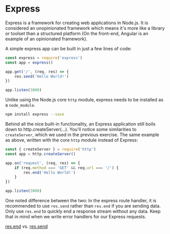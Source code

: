 # Express

Express is a framework for creating web applications in Node.js. It is considered an unopinionated framework which means it's more like a library or toolset than a structured platform (On the front-end, Angular is an example of an opinionated framework).

A simple express app can be built in just a few lines of code:

```js
const express = require('express')
const app = express()

app.get('/', (req, res) => {
    res.send('Hello World!')
})

app.listen(3000)
```

Unlike using the Node.js core `http` module, express needs to be installed as a
`node_module`.

```bash
npm install express --save
```
Behind all the nice built-in functionality, an Express application still boils down to http.createServer(...). 
You'll notice some similarities to `createServer`, which we used in the previous exercise.
The same example as above, written with the core `http` module instead of Express:

```js
const { createServer } = require('http')
const app = http.createServer()

app.on('request', (req, res) => {
    if (req.method === 'GET' && req.url === '/') {
        res.end('Hello World!')
    }
})

app.listen(3000)
```

One noted difference between the two: In the express route handler, it is recommended to use `res.send` rather than
`res.end` if you are sending data. Only use `res.end` to quickly end a response stream without any data. Keep that in mind when we write error handlers for our Express requests.

[res.end](http://expressjs.com/en/api.html#res.end) vs.
[res.send](http://expressjs.com/en/api.html#res.send)